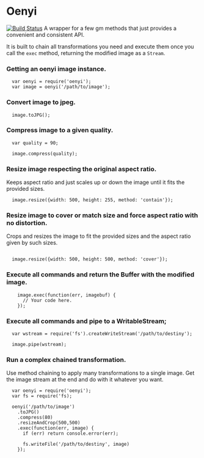 # Oenyi
[![Build Status](https://travis-ci.org/codingpains/oenyi.svg?branch=master)](https://travis-ci.org/codingpains/oenyi)
A wrapper for a few gm methods that just provides a convenient and consistent API.

It is built to chain all transformations you need and execute them once you call the `exec` method, returning the modified image as a `Stream`.

### Getting an oenyi image instance.


```
  var oenyi = require('oenyi');
  var image = oenyi('/path/to/image');
```

### Convert image to jpeg.


```
  image.toJPG();
```

### Compress image to a given quality.


```
  var quality = 90;

  image.compress(quality);
```


### Resize image respecting the original aspect ratio.

Keeps aspect ratio and just scales up or down the image until it fits the provided sizes.

```
  image.resize({width: 500, height: 255, method: 'contain'});
```

### Resize image to cover or match size and force aspect ratio with no distortion.

Crops and resizes the image to fit the provided sizes and the aspect ratio given by such sizes.

```

  image.resize({width: 500, height: 500, method: 'cover'});
```

### Execute all commands and return the Buffer with the modified image.

```
	image.exec(function(err, imagebuf) {
	  // Your code here.
	});
```

### Execute all commands and pipe to a WritableStream;

```
  var wstream = require('fs').createWriteStream('/path/to/destiny');

  image.pipe(wstream);
```

### Run a complex chained transformation.

Use method chaining to apply many transformations to a single image. Get the image stream at the end and do with it whatever you want.

```
  var oenyi = require('oenyi');
  var fs = require('fs);

  oenyi('/path/to/image')
    .toJPG()
    .compress(80)
    .resizeAndCrop(500,500)
    .exec(function(err, image) {
  	  if (err) return console.error(err);

  	  fs.writeFile('/path/to/destiny', image)
    });
```
